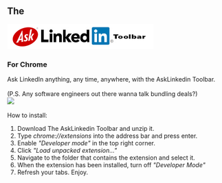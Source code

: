 <h2>The</h2>
<img src="logo.png">
<h3>For Chrome</h3>
<p>
Ask LinkedIn anything, any time, anywhere, with the AskLinkedin Toolbar.<br><br>
(P.S. Any software engineers out there wanna talk bundling deals?)<br>
<img src="preview.png">
<br>
<p>
How to install:
<ol>
	<li>Download The AskLinkedin Toolbar and unzip it.</li>
	<li>Type <i>chrome://extensions</i> into the address bar and press enter.</li>
	<li>Enable <i>"Developer mode"</i> in the top right corner.<br> </li>
	<li>Click <i>"Load unpacked extension..."</i></li>
	<li>Navigate to the folder that contains the extension and select it.</li>
	<li>When the extension has been installed, turn off <i>"Developer Mode"</i>
	<li>Refresh your tabs. Enjoy.</li>
</ol>
</p>
